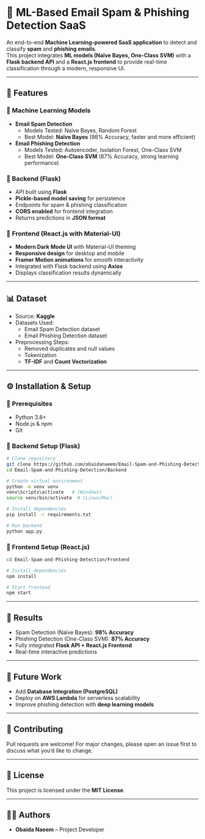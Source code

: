 # 📧 ML-Based Email Spam & Phishing Detection SaaS  

An end-to-end **Machine Learning-powered SaaS application** to detect and classify **spam** and **phishing emails**.  
This project integrates **ML models (Naïve Bayes, One-Class SVM)** with a **Flask backend API** and a **React.js frontend** to provide real-time classification through a modern, responsive UI.  

---

## 🚀 Features  

### 🔹 Machine Learning Models
- **Email Spam Detection**
  - Models Tested: Naïve Bayes, Random Forest  
  - Best Model: **Naïve Bayes** (98% Accuracy, faster and more efficient)  
- **Email Phishing Detection**
  - Models Tested: Autoencoder, Isolation Forest, One-Class SVM  
  - Best Model: **One-Class SVM** (87% Accuracy, strong learning performance)  

### 🔹 Backend (Flask)
- API built using **Flask**  
- **Pickle-based model saving** for persistence  
- Endpoints for spam & phishing classification  
- **CORS enabled** for frontend integration  
- Returns predictions in **JSON format**  

### 🔹 Frontend (React.js with Material-UI)
- **Modern Dark Mode UI** with Material-UI theming  
- **Responsive design** for desktop and mobile  
- **Framer Motion animations** for smooth interactivity  
- Integrated with Flask backend using **Axios**  
- Displays classification results dynamically  

---

## 📊 Dataset  

- Source: **Kaggle**  
- Datasets Used:  
  - Email Spam Detection dataset  
  - Email Phishing Detection dataset  
- Preprocessing Steps:  
  - Removed duplicates and null values  
  - Tokenization  
  - **TF-IDF** and **Count Vectorization**  

---

## ⚙️ Installation & Setup

### 🔧 Prerequisites

* Python 3.8+
* Node.js & npm
* Git

### 📌 Backend Setup (Flask)

```bash
# Clone repository
git clone https://github.com/obaidanaeem/Email-Spam-and-Phishing-Detection.git
cd Email-Spam-and-Phishing-Detection/Backend

# Create virtual environment
python -m venv venv
venv\Scripts\activate   # (Windows)
source venv/bin/activate  # (Linux/Mac)

# Install dependencies
pip install -r requirements.txt

# Run backend
python app.py
```

### 🎨 Frontend Setup (React.js)

```bash
cd Email-Spam-and-Phishing-Detection/Frontend

# Install dependencies
npm install

# Start frontend
npm start
```

---


## 📌 Results

* Spam Detection (Naïve Bayes): **98% Accuracy**
* Phishing Detection (One-Class SVM): **87% Accuracy**
* Fully integrated **Flask API + React.js Frontend**
* Real-time interactive predictions

---

## 📝 Future Work

* Add **Database Integration (PostgreSQL)**
* Deploy on **AWS Lambda** for serverless scalability
* Improve phishing detection with **deep learning models**

---

## 🤝 Contributing

Pull requests are welcome! For major changes, please open an issue first to discuss what you’d like to change.

---

## 📜 License

This project is licensed under the **MIT License**.

---

## 👨‍💻 Authors

* **Obaida Naeem** – Project Developer
